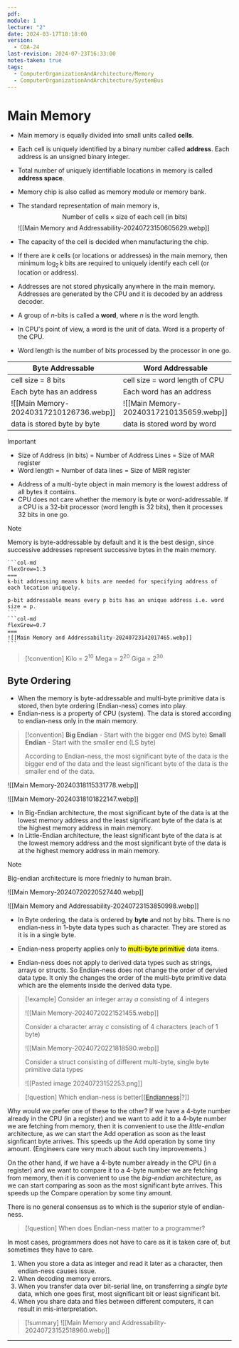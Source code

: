 ```yaml
---
pdf: 
module: 1
lecture: "2"
date: 2024-03-17T18:18:00
version:
  - COA-24
last-revision: 2024-07-23T16:33:00
notes-taken: true
tags:
  - ComputerOrganizationAndArchitecture/Memory
  - ComputerOrganizationAndArchitecture/SystemBus
---
```

# Main Memory

- Main memory is equally divided into small units called **cells**.
- Each cell is uniquely identified by a binary number called **address**. Each address is an unsigned binary integer.
- Total number of uniquely identifiable locations in memory is called **address space**.
- Memory chip is also called as memory module or memory bank.
- The standard representation of main memory is,
$$
\text{Number of cells} \times \text{size of each cell (in bits)}
$$
![[Main Memory and Addressability-20240723150605629.webp]]

- The capacity of the cell is decided when manufacturing the chip.
- If there are $k$ cells (or locations or addresses) in the main memory, then minimum $\log_{2}\,k$ bits are required to uniquely identify each cell (or location or address).
- Addresses are not stored physically anywhere in the main memory. Addresses are generated by the CPU and it is decoded by an address decoder.

- A group of $n$-bits is called a **word**, where $n$ is the word length. 
- In CPU's point of view, a word is the unit of data. Word is a property of the CPU.
- Word length is the number of bits processed by the processor in one go.

| Byte Addressable                        | Word Addressable                        |
| --------------------------------------- | --------------------------------------- |
| cell size = 8 bits                      | cell size = word length of CPU          |
| Each byte has an address                | Each word has an address                |
| ![[Main Memory-20240317210126736.webp]] | ![[Main Memory-20240317210135659.webp]] |
| data is stored byte by byte             | data is stored word by word             |

> [!important] 
> - Size of Address (in bits) = Number of Address Lines = Size of MAR register
> - Word length = Number of data lines = Size of MBR register

- Address of a multi-byte object in main memory is the lowest address of all bytes it contains.
- CPU does not care whether the memory is byte or word-addressable. If a CPU is a 32-bit processor (word length is 32 bits), then it processes 32 bits in one go.

> [!NOTE] 
> Memory is byte-addressable by default and it is the best design, since successive addresses represent successive bytes in the main memory.

````col
```col-md
flexGrow=1.3
===
k-bit addressing means k bits are needed for specifying address of each location uniquely.

p-bit addressable means every p bits has an unique address i.e. word size = p.
```
```col-md
flexGrow=0.7
===
![[Main Memory and Addressability-20240723142017465.webp]]
```
````

> [!convention] 
> Kilo = $2^{10}$
> Mega = $2^{20}$
> Giga = $2^{30}$

## Byte Ordering

- When the memory is byte-addressable and multi-byte primitive data is stored, then byte ordering (Endian-ness) comes into play.
- Endian-ness is a property of CPU (system). The data is stored according to endian-ness only in the main memory.

> [!convention] 
> **Big Endian** - Start with the bigger end (MS byte)
> **Small Endian** - Start with the smaller end (LS byte)
>  
> According to Endian-ness, the most significant byte of the data is the bigger end of the data and the least significant byte of the data is the smaller end of the data.

![[Main Memory-20240318115331778.webp]]

![[Main Memory-20240318101822147.webp]]

- In Big-Endian architecture, the most significant byte of the data is at the lowest memory address and the least significant byte of the data is at the highest memory address in main memory.
- In Little-Endian architecture, the least significant byte of the data is at the lowest memory address and the most significant byte of the data is at the highest memory address in main memory.

> [!NOTE]
> Big-endian architecture is more friednly to human brain.

![[Main Memory-20240720220527440.webp]]

![[Main Memory and Addressability-20240723153850998.webp]]

- In Byte ordering, the data is ordered by **byte** and not by bits. There is no endian-ness in 1-byte data types such as character. They are stored as it is in a single byte.

- Endian-ness property applies only to <mark class="hltr-red">multi-byte primitive</mark> data items. 
- Endian-ness does not apply to derived data types such as strings, arrays or structs. So Endian-ness does not change the order of dervied data type. It only the changes the order of the multi-byte primitive data which are the elements inside the derived data type.

> [!example] 
> Consider an integer array $a$ consisting of 4 integers
> 
> ![[Main Memory-20240720221521455.webp]]
> 
> Consider a character array $c$ consisting of 4 characters (each of 1 byte)
> 
> ![[Main Memory-20240720221818590.webp]]
> 
> Consider a struct consisting of different multi-byte, single byte primitive data types
> 
> ![[Pasted image 20240723152253.png]]


> [!question] Which endian-ness is better[[[Endianness](https://faculty.cs.niu.edu/~hutchins/csci480/endianness.htm)|?]]

Why would we prefer one of these to the other? If we have a 4-byte number already in the CPU (in a register) and we want to add it to a 4-byte number we are fetching from memory, then it is convenient to use the *little-endian* architecture, as we can start the Add operation as soon as the least signficant byte arrives. This speeds up the Add operation by some tiny amount. (Engineers care very much about such tiny improvements.)

On the other hand, if we have a 4-byte number already in the CPU (in a register) and we want to compare it to a 4-byte number we are fetching from memory, then it is convenient to use the *big-endian* architecture, as we can start comparing as soon as the most significant byte arrives. This speeds up the Compare operation by some tiny amount.

There is no general consensus as to which is the superior style of endian-ness.

> [!question] When does Endian-ness matter to a programmer?

In most cases, programmers does not have to care as it is taken care of, but sometimes they have to care.

1. When you store a data as integer and read it later as a character, then endian-ness causes issue.
2. When decoding memory errors.
3. When you transfer data over bit-serial line, on transferring a *single byte* data, which one goes first, most significant bit or least significant bit.
4. When you share data and files between different computers, it can result in mis-interpretation.

> [!summary] 
> ![[Main Memory and Addressability-20240723152518960.webp]]

---
